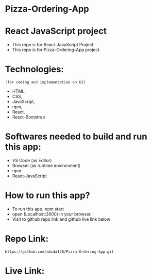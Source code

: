 # Pizza-Ordering-App 

# React JavaScript project
 - This repo is for React-JavaScript Project
 - This repo is for Pizza-Ordering-App project.

#  Technologies:
    (for coding and implementation on UI)
 - HTML,
 - CSS, 
 - JavaScript, 
 - npm, 
 - React, 
 - React-Bootstrap 

# Softwares needed to build and run this app:
 - VS Code (as Editor)
 - Browser (as runtime environment)
 - npm 
 - React-JavaScript 

# How to run this app?
- To run this app, npm start
- open (Localhost:3000) in your browser.
- Visit to github repo link and github live link below 

# Repo Link:

    https://github.com/abida128/Pizza-Ordering-App.git

# Live Link:
    


